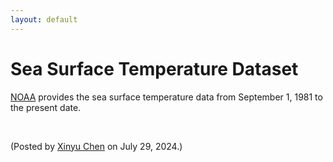 ```yaml
---
layout: default
---
```


# Sea Surface Temperature Dataset

[NOAA](https://www.ncei.noaa.gov/data/sea-surface-temperature-optimum-interpolation/v2.1/access/avhrr/) provides the sea surface temperature data from September 1, 1981 to the present date.

<br>
<p align="left">(Posted by <a href="https://xinychen.github.io/">Xinyu Chen</a> on July 29, 2024.)</p>
